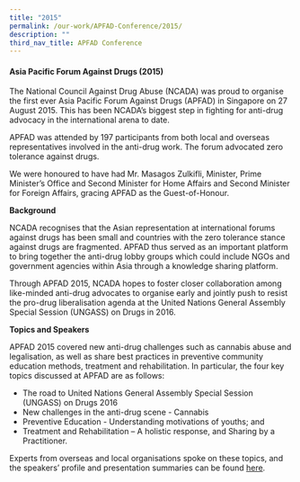 ```yaml
---
title: "2015"
permalink: /our-work/APFAD-Conference/2015/
description: ""
third_nav_title: APFAD Conference
---
```

#### Asia Pacific Forum Against Drugs (2015)

The National Council Against Drug Abuse (NCADA) was proud to organise the ​first ever Asia Pacific Forum Against Drugs (APFAD) in Singapore on 27 August 2015. This has been NCADA’s biggest step in fighting for anti-drug advocacy in the international arena to date.  
  
APFAD was attended by 197 participants from both local and overseas representatives involved in the anti-drug work. The forum advocated zero tolerance against drugs.  
  
We ​were honoured to have had Mr. Masagos Zulkifli, Minister, Prime Minister’s Office and Second Minister for Home Affairs and Second Minister for Foreign Affairs, gracing APFAD as the Guest-of-Honour.

  
**Background**  

NCADA recognises that the Asian representation at international forums against drugs has been small and countries with the zero tolerance stance against drugs are fragmented. APFAD thus served as an important platform to bring together the anti-drug lobby groups which could include NGOs and government agencies within Asia through a knowledge sharing platform.  

Through APFAD 2015, NCADA hopes to foster closer collaboration among like-minded anti-drug advocates to organise early and jointly push to resist the pro-drug liberalisation agenda at the United Nations General Assembly Special Session (UNGASS) on Drugs in 2016.

**Topics and Speakers** 

APFAD 2015  covered new anti-drug challenges such as cannabis abuse and legalisation, as well as share best practices in preventive community education methods, treatment and rehabilitation. In particular, the four key topics discussed at APFAD are as follows:

* The road to United Nations General Assembly Special Session (UNGASS) on Drugs 2016
* New challenges in the anti-drug scene - Cannabis
* Preventive Education - Understanding motivations of youths; and
* Treatment and Rehabilitation – A holistic response, and Sharing by a Practitioner.

Experts from overseas and local organisations ​spoke on these topics, and the speakers’ profile and presentation summaries can be found [here](https://go.gov.sg/apfad2015speakersummary).